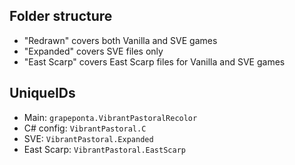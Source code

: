 ## Folder structure

- "Redrawn" covers both Vanilla and SVE games
- "Expanded" covers SVE files only
- "East Scarp" covers East Scarp files for Vanilla and SVE games

## UniqueIDs
- Main: `grapeponta.VibrantPastoralRecolor`
- C# config: `VibrantPastoral.C`
- SVE: `VibrantPastoral.Expanded`
- East Scarp: `VibrantPastoral.EastScarp`
